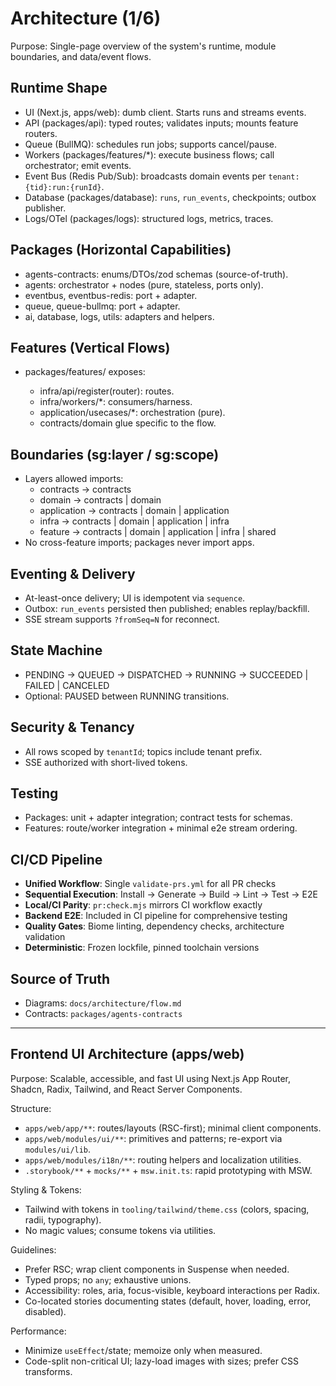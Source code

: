 # Architecture (1/6)

Purpose: Single-page overview of the system's runtime, module boundaries, and data/event flows.

## Runtime Shape
- UI (Next.js, apps/web): dumb client. Starts runs and streams events.
- API (packages/api): typed routes; validates inputs; mounts feature routers.
- Queue (BullMQ): schedules run jobs; supports cancel/pause.
- Workers (packages/features/*): execute business flows; call orchestrator; emit events.
- Event Bus (Redis Pub/Sub): broadcasts domain events per `tenant:{tid}:run:{runId}`.
- Database (packages/database): `runs`, `run_events`, checkpoints; outbox publisher.
- Logs/OTel (packages/logs): structured logs, metrics, traces.

## Packages (Horizontal Capabilities)
- agents-contracts: enums/DTOs/zod schemas (source-of-truth).
- agents: orchestrator + nodes (pure, stateless, ports only).
- eventbus, eventbus-redis: port + adapter.
- queue, queue-bullmq: port + adapter.
- ai, database, logs, utils: adapters and helpers.

## Features (Vertical Flows)
- packages/features/<flow> exposes:
  - infra/api/register(router): routes.
  - infra/workers/*: consumers/harness.
  - application/usecases/*: orchestration (pure).
  - contracts/domain glue specific to the flow.

## Boundaries (sg:layer / sg:scope)
- Layers allowed imports:
  - contracts → contracts
  - domain → contracts | domain
  - application → contracts | domain | application
  - infra → contracts | domain | application | infra
  - feature → contracts | domain | application | infra | shared
- No cross-feature imports; packages never import apps.

## Eventing & Delivery
- At-least-once delivery; UI is idempotent via `sequence`.
- Outbox: `run_events` persisted then published; enables replay/backfill.
- SSE stream supports `?fromSeq=N` for reconnect.

## State Machine
- PENDING → QUEUED → DISPATCHED → RUNNING → SUCCEEDED | FAILED | CANCELED
- Optional: PAUSED between RUNNING transitions.

## Security & Tenancy
- All rows scoped by `tenantId`; topics include tenant prefix.
- SSE authorized with short-lived tokens.

## Testing
- Packages: unit + adapter integration; contract tests for schemas.
- Features: route/worker integration + minimal e2e stream ordering.

## CI/CD Pipeline
- **Unified Workflow**: Single `validate-prs.yml` for all PR checks
- **Sequential Execution**: Install → Generate → Build → Lint → Test → E2E
- **Local/CI Parity**: `pr:check.mjs` mirrors CI workflow exactly
- **Backend E2E**: Included in CI pipeline for comprehensive testing
- **Quality Gates**: Biome linting, dependency checks, architecture validation
- **Deterministic**: Frozen lockfile, pinned toolchain versions

## Source of Truth
- Diagrams: `docs/architecture/flow.md`
- Contracts: `packages/agents-contracts`

---

## Frontend UI Architecture (apps/web)

Purpose: Scalable, accessible, and fast UI using Next.js App Router, Shadcn, Radix, Tailwind, and React Server Components.

Structure:
- `apps/web/app/**`: routes/layouts (RSC-first); minimal client components.
- `apps/web/modules/ui/**`: primitives and patterns; re-export via `modules/ui/lib`.
- `apps/web/modules/i18n/**`: routing helpers and localization utilities.
- `.storybook/**` + `mocks/**` + `msw.init.ts`: rapid prototyping with MSW.

Styling & Tokens:
- Tailwind with tokens in `tooling/tailwind/theme.css` (colors, spacing, radii, typography).
- No magic values; consume tokens via utilities.

Guidelines:
- Prefer RSC; wrap client components in Suspense when needed.
- Typed props; no `any`; exhaustive unions.
- Accessibility: roles, aria, focus-visible, keyboard interactions per Radix.
- Co-located stories documenting states (default, hover, loading, error, disabled).

Performance:
- Minimize `useEffect`/state; memoize only when measured.
- Code-split non-critical UI; lazy-load images with sizes; prefer CSS transforms.
